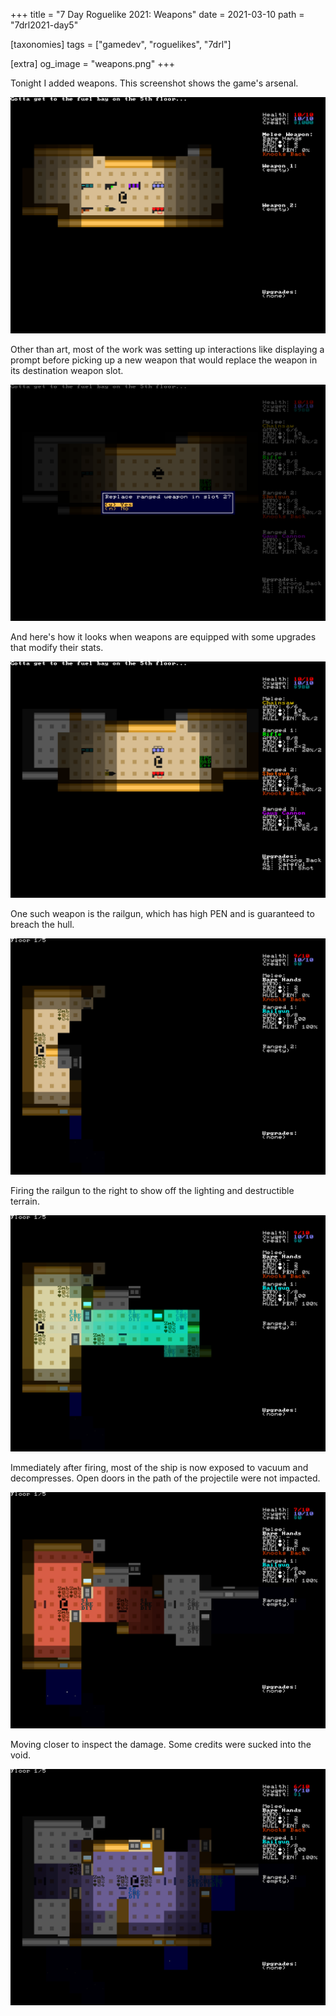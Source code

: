 +++
title = "7 Day Roguelike 2021: Weapons"
date = 2021-03-10
path = "7drl2021-day5"

[taxonomies]
tags = ["gamedev", "roguelikes", "7drl"]

[extra]
og_image = "weapons.png"
+++

Tonight I added weapons.
This screenshot shows the game's arsenal.

![weapons.png](weapons.png)

Other than art, most of the work was setting up interactions like displaying a prompt before picking up a new weapon
that would replace the weapon in its destination weapon slot.

<!-- more -->

![replace.png](replace.png)

And here's how it looks when weapons are equipped with some upgrades that modify their stats.

![equipped.png](equipped.png)

One such weapon is the railgun, which has high PEN and is guaranteed to breach the hull.

![railgun-before.png](railgun-before.png)

Firing the railgun to the right to show off the lighting and destructible terrain.

![railgun-during.png](railgun-during.png)

Immediately after firing, most of the ship is now exposed to vacuum and decompresses.
Open doors in the path of the projectile were not impacted.

![railgun-after.png](railgun-after.png)

Moving closer to inspect the damage. Some credits were sucked into the void.

![railgun-damage.png](railgun-damage.png)
